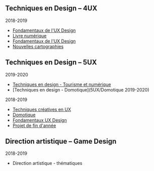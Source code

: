 ## Techniques en Design – 4UX

2018-2019

- [Fondamentaux de l'UX Design](/4UX/fondamentaux-ux-design-01.md)
- [Livre numérique](4UX/Livre-numerique.md)
- [Fondamentaux de l'UX Design](4UX/fondamentaux-ux-design-02.md)
- [Nouvelles cartographies](4UX/nouvelles-cartographies.md)

## Techniques en Design – 5UX

2019-2020

- [Techniques en design - Tourisme et numérique](5UX/Tourisme-et-numerique-2019)
- [Techniques en design - Domotique](5UX/Domotique 2019-2020)

2018-2019

- [Techniques créatives en UX](5UX/techniques-creatives-en-ux.md)
- [Domotique](5UX/Domotique.md)
- [Fondamentaux UX Design](5UX/fondamentaux-ux-design.md)
- [Projet de fin d'année](5UX/projet-fin-annee.md)

## Direction artistique – Game Design

2018-2019

- Direction artistique - thématiques


